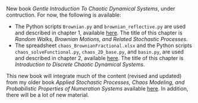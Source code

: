 New book <em>Gentle Introduction To Chaotic Dynamical Systems</em>, under contruction. For now, the following is available:
<ul>
  <li> The Python scripts <code>Brownian.py</code> and <code>brownian_reflective.py</code> are used and described in chapter 1, available <a href="https://mltechniques.com/2023/02/11/random-walks-brownian-motions-and-related-stochastic-processes/">here</a>. The title of this chapter is <em>Random Walks, Brownian Motions, and Related Stochastic Processes</em>. 
  <li> The spreadsheet <code>chaos_BrownianFractional.xlsx</code> and the Python scripts <code>chaos_solveFunctional.py</code>, <code>chaos_2D_base.py</code>, and <code>basin.py</code>, are used and described in chapter 2, available <a href="https://mltechniques.com/2023/02/21/introduction-to-discrete-chaotic-dynamical-systems/">here</a>. The title of this chapter is <em>Introduction to Discrete Chaotic Dynamical Systems</em>. 
</ul>

This new book will integrate much of the content (revised and updated) from my older book <em>Applied Stochastic Processes, Chaos Modeling, and Probabilistic Properties of Numeration Systems</em> available <a href="https://mltechniques.com/resources/">here</a>. In addition, there will be a lot of new material.
